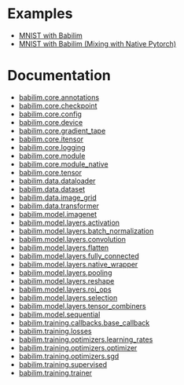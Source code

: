 
# Examples

* [MNIST with Babilim
](examples/fashion_mnist.md)
* [MNIST with Babilim (Mixing with Native Pytorch)
](examples/fashion_mnist_pytorch.md)


# Documentation

* [babilim.core.annotations
](babilim/core/annotations.md)
* [babilim.core.checkpoint
](babilim/core/checkpoint.md)
* [babilim.core.config
](babilim/core/config.md)
* [babilim.core.device
](babilim/core/device.md)
* [babilim.core.gradient_tape
](babilim/core/gradient_tape.md)
* [babilim.core.itensor
](babilim/core/itensor.md)
* [babilim.core.logging
](babilim/core/logging.md)
* [babilim.core.module
](babilim/core/module.md)
* [babilim.core.module_native
](babilim/core/module_native.md)
* [babilim.core.tensor
](babilim/core/tensor.md)
* [babilim.data.dataloader
](babilim/data/dataloader.md)
* [babilim.data.dataset
](babilim/data/dataset.md)
* [babilim.data.image_grid
](babilim/data/image_grid.md)
* [babilim.data.transformer
](babilim/data/transformer.md)
* [babilim.model.imagenet
](babilim/model/imagenet.md)
* [babilim.model.layers.activation
](babilim/model/layers/activation.md)
* [babilim.model.layers.batch_normalization
](babilim/model/layers/batch_normalization.md)
* [babilim.model.layers.convolution
](babilim/model/layers/convolution.md)
* [babilim.model.layers.flatten
](babilim/model/layers/flatten.md)
* [babilim.model.layers.fully_connected
](babilim/model/layers/fully_connected.md)
* [babilim.model.layers.native_wrapper
](babilim/model/layers/native_wrapper.md)
* [babilim.model.layers.pooling
](babilim/model/layers/pooling.md)
* [babilim.model.layers.reshape
](babilim/model/layers/reshape.md)
* [babilim.model.layers.roi_ops
](babilim/model/layers/roi_ops.md)
* [babilim.model.layers.selection
](babilim/model/layers/selection.md)
* [babilim.model.layers.tensor_combiners
](babilim/model/layers/tensor_combiners.md)
* [babilim.model.sequential
](babilim/model/sequential.md)
* [babilim.training.callbacks.base_callback
](babilim/training/callbacks/base_callback.md)
* [babilim.training.losses
](babilim/training/losses.md)
* [babilim.training.optimizers.learning_rates
](babilim/training/optimizers/learning_rates.md)
* [babilim.training.optimizers.optimizer
](babilim/training/optimizers/optimizer.md)
* [babilim.training.optimizers.sgd
](babilim/training/optimizers/sgd.md)
* [babilim.training.supervised
](babilim/training/supervised.md)
* [babilim.training.trainer
](babilim/training/trainer.md)


